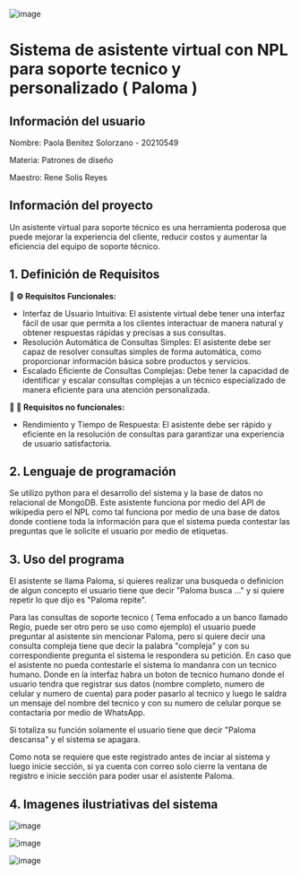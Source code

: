 ![image](https://github.com/Beniez-paola/Asistente_virtual/assets/124212478/2ee292f2-ecbf-4472-b561-d6cf3c2415fd)

# Sistema de asistente virtual con NPL para soporte tecnico y personalizado ( Paloma )

## Información del usuario
Nombre: Paola Benitez Solorzano - 20210549

Materia: Patrones de diseño 

Maestro: Rene Solis Reyes

## Información del proyecto

Un asistente virtual para soporte técnico es una herramienta poderosa que puede mejorar la experiencia del cliente, reducir costos y aumentar la eficiencia del equipo de soporte técnico.
## 1. Definición de Requisitos

**📝 ⚙️ Requisitos Funcionales:**
  
* Interfaz de Usuario Intuitiva: El asistente virtual debe tener una interfaz fácil de usar que permita a los clientes interactuar de manera natural y obtener respuestas rápidas y precisas a sus consultas.
* Resolución Automática de Consultas Simples: El asistente debe ser capaz de resolver consultas simples de forma automática, como proporcionar información básica sobre productos y servicios.
* Escalado Eficiente de Consultas Complejas: Debe tener la capacidad de identificar y escalar consultas complejas a un técnico especializado de manera eficiente para una atención personalizada.

**📝 🎨 Requisitos no funcionales:**
* Rendimiento y Tiempo de Respuesta: El asistente debe ser rápido y eficiente en la resolución de consultas para garantizar una experiencia de usuario satisfactoria.

## 2. Lenguaje de programación

Se utilizo python para el desarrollo del sistema y la base de datos no relacional de MongoDB. Este asistente funciona por medio del API de wikipedia pero el NPL como tal funciona por medio de una base de datos donde contiene toda la información para que el sistema pueda contestar las preguntas que le solicite el usuario por medio de etiquetas. 

## 3. Uso del programa
El asistente se llama Paloma, si quieres realizar una busqueda o definicion de algun concepto el usuario tiene que decir "Paloma busca ..." y si quiere repetir lo que dijo es "Paloma repite".

Para las consultas de soporte tecnico ( Tema enfocado a un banco llamado Regio, puede ser otro pero se uso como ejemplo) el usuario puede preguntar al asistente sin mencionar Paloma, pero si quiere decir una consulta compleja tiene que decir la palabra "compleja" y con su correspondiente pregunta el sistema le respondera su petición. En caso que el asistente no pueda contestarle el sistema lo mandanra con un tecnico humano. Donde en la interfaz habra un boton de tecnico humano donde el usuario tendra que registrar sus datos (nombre completo, numero de celular y numero de cuenta) para poder pasarlo al tecnico y luego le saldra un mensaje del nombre del tecnico y con su numero de celular porque se contactaria por medio de WhatsApp.

Si totaliza su función solamente el usuario tiene que decir "Paloma descansa" y el sistema se apagara. 

Como nota se requiere que este registrado antes de inciar al sistema y luego inicie sección, si ya cuenta con correo solo cierre la ventana de registro e inicie sección para poder usar el asistente Paloma.

## 4. Imagenes ilustriativas del sistema

![image](https://github.com/Beniez-paola/Asistente_virtual/assets/124212478/ea97c4ac-07bc-4c85-81cd-dfa6cba2de08)

![image](https://github.com/Beniez-paola/Asistente_virtual/assets/124212478/a2f78c93-f601-46df-9f4d-b871403e1a37)

![image](https://github.com/Beniez-paola/Asistente_virtual/assets/124212478/1b9939a7-dc1e-471e-b637-6db31b259a13)


